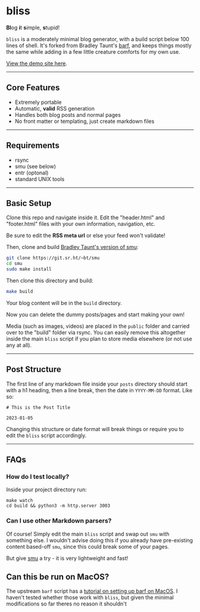 # bliss

**Bl**og **i**t **s**imple, **s**tupid!

`bliss` is a moderately minimal blog generator, with a build script below 100 lines of shell. It's forked from Bradley Taunt's [barf](https://git.sr.ht/~bt/barf), and keeps things mostly the same while adding in a few little creature comforts for my own use.

[View the demo site here](https://sohalsdr.github.io/bliss).

---

## Core Features

- Extremely portable
- Automatic, **valid** RSS generation
- Handles both blog posts and normal pages
- No front matter or templating, just create markdown files

---

## Requirements

- rsync
- smu (see below)
- entr (optonal)
- standard UNIX tools

---

## Basic Setup

Clone this repo and navigate inside it. Edit the "header.html" and "footer.html" files with your own information, navigation, etc. 

Be sure to edit the **RSS meta url** or else your feed won't validate!

Then, clone and build [Bradley Taunt's version of smu](https://git.sr.ht/~bt/smu):

```sh
git clone https://git.sr.ht/~bt/smu
cd smu
sudo make install
```

Then clone this directory and build:

```sh
make build
```

Your blog content will be in the `build` directory.

Now you can delete the dummy posts/pages and start making your own!

Media (such as images, videos) are placed in the `public` folder and carried over to the "build" folder via rsync. You can easily remove this altogether inside the main `bliss` script if you plan to store media elsewhere (or not use any at all).

---

## Post Structure

The first line of any markdown file inside your `posts` directory should start
with a h1 heading, then a line break, then the date in `YYYY-MM-DD` format.
Like so:

```
# This is the Post Title

2023-01-05
```

Changing this structure or date format will break things or require you to edit
the `bliss` script accordingly.

---

## FAQs

### How do I test locally?

Inside your project directory run:

```
make watch
cd build && python3 -m http.server 3003
```

### Can I use other Markdown parsers?

Of course! Simply edit the main `bliss` script and swap out `smu` with something else. I wouldn't advise doing this if you already have pre-existing content based-off `smu`, since this could break some of your pages.

But give [smu](https://git.sr.ht/~bt/smu) a try - it is very lightweight and fast!

## Can this be run on MacOS?

The upstream `barf` script has a [tutorial on setting up barf on MacOS](https://barf.bt.ht/macos). I haven't tested whether those work with `bliss`, but given the minimal modifications so far theres no reason it shouldn't
